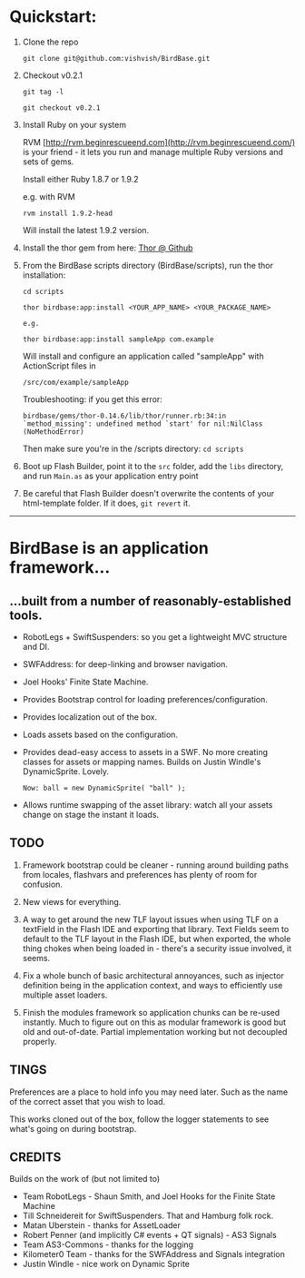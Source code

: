 # Quickstart:

1.	Clone the repo
		
		git clone git@github.com:vishvish/BirdBase.git

1.	Checkout v0.2.1
		
		git tag -l
		
		git checkout v0.2.1
		
1.	Install Ruby on your system

	RVM [http://rvm.beginrescueend.com](http://rvm.beginrescueend.com/) is your friend - it lets you run and manage multiple Ruby versions and sets of gems.
	
	Install either Ruby 1.8.7 or 1.9.2
	
	e.g. with RVM
	
		rvm install 1.9.2-head
		
	Will install the latest 1.9.2 version.

1.	Install the thor gem from here: [Thor @ Github](https://github.com/wycats/thor/)

1.	From the BirdBase scripts directory (BirdBase/scripts), run the thor installation:

		cd scripts

		thor birdbase:app:install <YOUR_APP_NAME> <YOUR_PACKAGE_NAME>
		
		e.g.
		
		thor birdbase:app:install sampleApp com.example
		
	Will install and configure an application called "sampleApp" with ActionScript files in
		
		/src/com/example/sampleApp
		
	Troubleshooting: if you get this error:
	
		birdbase/gems/thor-0.14.6/lib/thor/runner.rb:34:in `method_missing': undefined method `start' for nil:NilClass (NoMethodError)
		
	Then make sure you're in the /scripts directory: `cd scripts`
	
1.	Boot up Flash Builder, point it to the `src` folder, add the `libs` directory, and run `Main.as` as your application entry point

1.	Be careful that Flash Builder doesn't overwrite the contents of your html-template folder. If it does, `git revert` it.

------------------------------------------


# BirdBase is an application framework...

## ...built from a number of reasonably-established tools.

*	RobotLegs + SwiftSuspenders: so you get a lightweight MVC structure and DI.
* 	SWFAddress: for deep-linking and browser navigation.
* 	Joel Hooks' Finite State Machine.
* 	Provides Bootstrap control for loading preferences/configuration.
* 	Provides localization out of the box.
* 	Loads assets based on the configuration.
*	Provides dead-easy access to assets in a SWF. No more creating classes for assets or mapping names. Builds on
Justin Windle's DynamicSprite. Lovely.

		Now: ball = new DynamicSprite( "ball" );

*	Allows runtime swapping of the asset library: watch all your assets change on stage the instant it loads.

## TODO

1. Framework bootstrap could be cleaner - running around building paths from locales, flashvars and preferences 
has plenty of room for confusion.

2. New views for everything.

3. A way to get around the new TLF layout issues when using TLF on a textField in the Flash IDE and exporting that
library. Text Fields seem to default to the TLF layout in the Flash IDE, but when exported, the whole thing chokes
when being loaded in - there's a security issue involved, it seems.

4. Fix a whole bunch of basic architectural annoyances, such as injector definition being in the application context,
and ways to efficiently use multiple asset loaders.

5. Finish the modules framework so application chunks can be re-used instantly. Much to figure out on this as modular framework is good but old and out-of-date. Partial implementation working but not decoupled properly.

## TINGS



Preferences are a place to hold info you may need later. Such as the name of the correct asset that you wish to load.

This works cloned out of the box, follow the logger statements to see what's going on during bootstrap.


## CREDITS

Builds on the work of (but not limited to)

*	Team RobotLegs - Shaun Smith, and Joel Hooks for the Finite State Machine
*	Till Schneidereit for SwiftSuspenders. That and Hamburg folk rock.
*	Matan Uberstein - thanks for AssetLoader
*	Robert Penner (and implicitly C# events + QT signals) - AS3 Signals
*	Team AS3-Commons - thanks for the logging
*	Kilometer0 Team - thanks for the SWFAddress and Signals integration
*	Justin Windle - nice work on Dynamic Sprite
